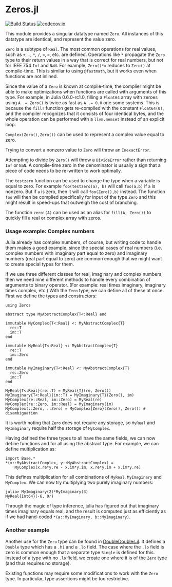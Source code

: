 # Zeros.jl

[![Build Status](https://travis-ci.org/perrutquist/Zeros.jl.svg?branch=master)](https://travis-ci.org/perrutquist/Zeros.jl)
[![codecov.io](http://codecov.io/github/perrutquist/Zeros.jl/coverage.svg?branch=master)](http://codecov.io/github/perrutquist/Zeros.jl?branch=master)

This module provides a singular datatype named `Zero`. All instances of this datatype are identical, and represent the value zero.

`Zero` is a subtype of `Real`. The most common operations for real values, such as `+`, `-`, `*`, `/`, `<`, `>`, etc. are defined. Operations like `*` propagate the `Zero` type to their return values in a way that is correct for real numbers, but not for IEEE 754 `Inf` and `NaN`. For example, `Zero()*x` reduces to `Zero()` at compile-time. This is similar to using `@fastmath`, but it works even when functions are not inlined.

Since the value of a `Zero` is known at compile-time, the complier might be able to make optimizations when functions are called with arguments of this type. For example, in Julia 0.6.0-rc1.0, filling a `Float64` array with zeroes using `A .= Zero()` is twice as fast as `A .= 0.0` one some systems. This is because the `fill!` function gets re-compiled with the constant `Float64(0)`, and the compiler recognizes that it consists of four identical bytes, and the whole operation can be performed with a `llvm.memset` instead of an explicit loop.

`Complex(Zero(),Zero())` can be used to represent a complex value equal to zero.

Trying to convert a nonzero value to `Zero` will throw an `InexactError`.

Attempting to divide by `Zero()` will throw a `DivideError` rather than returning `Inf` or `NaN`.
A compile-time zero in the denominator is usually a sign that a piece of code needs to be re-written to work optimally.

The `testzero` function can be used to change the type when a variable is equal to zero. For example `foo(testzero(a), b)` will call `foo(a,b)` if `a` is nonzero. But if `a` is zero, then it will call `foo(Zero(),b)` instead. The function `foo` will then be complied specifically for input of the type `Zero` and this might result in speed-ups that outweigh the cost of branching.

The function `zero!(A)` can be used as an alias for `fill(A, Zero())` to quickly fill a real or complex array with zeros.

### Usage example: Complex numbers

Julia already has complex numbers, of course, but writing code to handle them makes a good example, since the special cases of real numbers (i.e. complex numbers with imaginary part equal to zero) and imaginary numbers (real part equal to zero) are common enough that we might want to create special types for them.

If we use three different classes for real, imaginary and complex numbers, then we need nine different methods to handle every combination of arguments to binary operator. (For example: real times imaginary, imaginary times complex, etc.) With the `Zero` type, we can define all of these at once. First we define the types and constructors:

```
using Zeros

abstract type MyAbstractComplex{T<:Real} end

immutable MyComplex{T<:Real} <: MyAbstractComplex{T}
  re::T
  im::T
end

immutable MyReal{T<:Real} <: MyAbstractComplex{T}
  re::T
  im::Zero
end

immutable MyImaginary{T<:Real} <: MyAbstractComplex{T}
  re::Zero
  im::T
end

MyReal{T<:Real}(re::T) = MyReal{T}(re, Zero())
MyImaginary{T<:Real}(im::T) = MyImaginary{T}(Zero(), im)
MyComplex(re::Real, im::Zero) = MyReal(re)
MyComplex(re::Zero, im::Real) = MyImaginary(im)
MyComplex(::Zero, ::Zero) = MyComplex{Zero}(Zero(), Zero()) # disambiguation
```
It is worth noting that `Zero` does not require any storage, so `MyReal` and `MyImaginary` require half the storage of `MyComplex`.

Having defined the three types to all have the same fields, we can now define functions and for all using the abstract type. For example, we can define multiplication as:
```
import Base.*
*(x::MyAbstractComplex, y::MyAbstractComplex) =
    MyComplex(x.re*y.re - x.im*y.im, x.re*y.im + x.im*y.re)
```
This defines multiplication for all combinations of `MyReal`, `MyImaginary` and `MyComplex`.
We can now try multiplying two purely imaginary numbers:
```
julia> MyImaginary(2)*MyImaginary(3)
MyReal{Int64}(-6, 0̸)
```
Through the magic of type inference, julia has figured out that imaginary times imaginary equals real,
and the result is computed just as efficiently as if we had hand-coded `*(a::MyImaginary, b::MyImaginary)`.

### Another example

Another use for the `Zero` type can be found in [DoubleDoubles.jl](https://github.com/perrutquist/DoubleDoubles.jl).
It defines a `Double` type which has a `.hi` and a `.lo` field. The case where the `.lo` field is zero is common enough that a separate type `Single` is defined for this. Instead of a type with no `.lo` field, we create one where it is of the `Zero` type (and thus requires no storage).

Existing functions may require some modifications to work with the `Zero` type. In particular, type assertions might be too restrictive.
